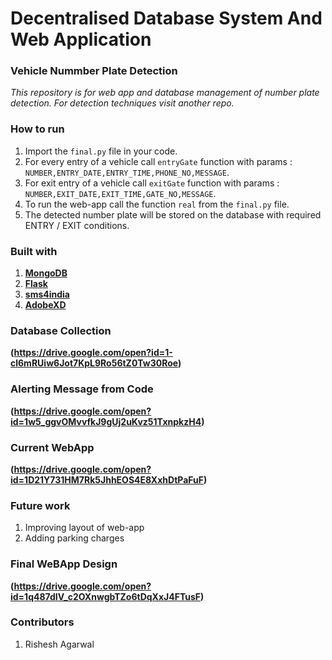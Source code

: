 # Decentralised Database System And Web Application 
### Vehicle Nummber Plate Detection 
*This repository is for web app and database management of number plate detection. For detection techniques visit another repo.*

### How to run
1. Import the ```final.py``` file in your code.  
2. For every entry of a vehicle call ```entryGate``` function with params : ```NUMBER,ENTRY_DATE,ENTRY_TIME,PHONE_NO,MESSAGE```.
3. For exit entry of a vehicle call ```exitGate``` function with params : ```NUMBER,EXIT_DATE,EXIT_TIME,GATE_NO,MESSAGE```.
3. To run the web-app call the function ```real``` from the ```final.py``` file.
4. The detected number plate will be stored on the database with required ENTRY / EXIT conditions.

### Built with
1. **[MongoDB](https://www.mongodb.com/)**
2. **[Flask](https://flask.palletsprojects.com/en/1.1.x/)**
3. **[sms4india](https://www.sms4india.com/)**
4. **[AdobeXD](https://www.adobe.com/in/products/xd/details.html)**

### Database Collection
**(https://drive.google.com/open?id=1-cl6mRUiw6Jot7KpL9Ro56tZ0Tw30Roe)**

### Alerting Message from Code
**(https://drive.google.com/open?id=1w5_ggvOMvvfkJ9gUj2uKvz51TxnpkzH4)**

### Current WebApp
**(https://drive.google.com/open?id=1D21Y731HM7Rk5JhhEOS4E8XxhDtPaFuF)**

### Future work
1. Improving layout of web-app
2. Adding parking charges

### Final WeBApp Design
**(https://drive.google.com/open?id=1q487dIV_c2OXnwgbTZo6tDqXxJ4FTusF)**

### Contributors
1. Rishesh Agarwal